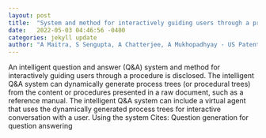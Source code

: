 ```yaml
---
layout: post
title:  "System and method for interactively guiding users through a procedure"
date:   2022-05-03 04:46:56 -0400
categories: jekyll update
author: "A Maitra, S Sengupta, A Chatterjee, A Mukhopadhyay - US Patent App. 16/777,430, 2021"
---
```

An intelligent question and answer (Q&A) system and method for interactively guiding users through a procedure is disclosed. The intelligent Q&A system can dynamically generate process trees (or procedural trees) from the content or procedures presented in a raw document, such as a reference manual. The intelligent Q&A system can include a virtual agent that uses the dynamically generated process trees for interactive conversation with a user. Using the system Cites: Question generation for question answering